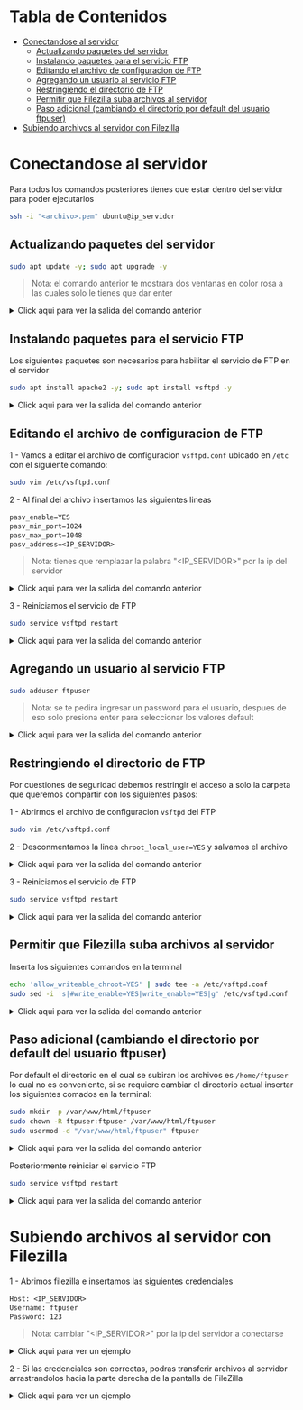 # Tabla de Contenidos

- [Conectandose al servidor](#conectandose-al-servidor)
    - [Actualizando paquetes del servidor](#actualizando-paquetes-del-servidor)
    - [Instalando paquetes para el servicio FTP](#instalando-paquetes-para-el-servicio-ftp)
    - [Editando el archivo de configuracion de FTP](#editando-el-archivo-de-configuracion-de-ftp)
    - [Agregando un usuario al servicio FTP](#agregando-un-usuario-al-servicio-ftp)
    - [Restringiendo el directorio de FTP](#restringiendo-el-directorio-de-ftp)
    - [Permitir que Filezilla suba archivos al servidor](#permitir-que-filezilla-suba-archivos-al-servidor)
    - [Paso adicional (cambiando el directorio por default del usuario ftpuser)](#paso-adicional-cambiando-el-directorio-por-default-del-usuario-ftpuser)
- [Subiendo archivos al servidor con Filezilla](#subiendo-archivos-al-servidor-con-filezilla)

# Conectandose al servidor

Para todos los comandos posteriores tienes que estar dentro del servidor para poder ejecutarlos

````bash
ssh -i "<archivo>.pem" ubuntu@ip_servidor
````

## Actualizando paquetes del servidor

````bash
sudo apt update -y; sudo apt upgrade -y
````

> Nota: el comando anterior te mostrara dos ventanas en color rosa a las cuales solo le tienes que dar
> enter 

<details>
  <summary>Click aqui para ver la salida del comando anterior</summary>
  
  > Esta es la primera ventana que se mostrara
  
  ![update_conf_1](aassets/img/update_conf_1.png)
  
  
  > Esta es la segunda ventana que se mostrara
  
  ![update_conf_2](aassets/img/update_conf_2.png)

</details>

## Instalando paquetes para el servicio FTP

Los siguientes paquetes son necesarios para habilitar el servicio de FTP en el servidor

````bash
sudo apt install apache2 -y; sudo apt install vsftpd -y
````

<details>
  <summary>Click aqui para ver la salida del comando anterior</summary>
  
  ![install_ftp_packages](aassets/img/install_ftp_packages.png)
  
</details>

## Editando el archivo de configuracion de FTP

1 - Vamos a editar el archivo de configuracion `vsftpd.conf` ubicado en `/etc` con el siguiente comando:

````bash
sudo vim /etc/vsftpd.conf
````

2 - Al final del archivo insertamos las siguientes lineas

````text
pasv_enable=YES
pasv_min_port=1024
pasv_max_port=1048
pasv_address=<IP_SERVIDOR>
````

> Nota: tienes que remplazar la palabra "<IP_SERVIDOR>" por la ip del servidor


<details>
  <summary>Click aqui para ver la salida del comando anterior</summary>
  
  ![end_lines](aassets/img/end_lines.png)
  
</details>

3 - Reiniciamos el servicio de FTP

````bash
sudo service vsftpd restart
````

<details>
  <summary>Click aqui para ver la salida del comando anterior</summary>
  
  ![restart_ftp_service](aassets/img/restart_ftp_service.png)
  
</details>

## Agregando un usuario al servicio FTP

````bash
sudo adduser ftpuser
````

> Nota: se te pedira ingresar un password para el usuario, despues de eso solo presiona enter para seleccionar los valores
> default 


<details>
  <summary>Click aqui para ver la salida del comando anterior</summary>
  
  ![add_user](aassets/img/add_user.png)
  
</details>

## Restringiendo el directorio de FTP

Por cuestiones de seguridad debemos restringir el acceso a solo la carpeta que queremos compartir con los siguientes pasos:

1 - Abrirmos el archivo de configuracion `vsftpd` del FTP

````bash
sudo vim /etc/vsftpd.conf
````

2 - Desconmentamos la linea `chroot_local_user=YES` y salvamos el archivo

<details>
  <summary>Click aqui para ver la salida del comando anterior</summary>
  
  ![chroot_local_user](aassets/img/chroot_local_user.png)
  
</details>


3 - Reiniciamos el servicio de FTP

````bash
sudo service vsftpd restart
````

<details>
  <summary>Click aqui para ver la salida del comando anterior</summary>
  
  ![restart_ftp_service](aassets/img/restart_ftp_service.png)
  
</details>

## Permitir que Filezilla suba archivos al servidor

Inserta los siguientes comandos en la terminal

````bash
echo 'allow_writeable_chroot=YES' | sudo tee -a /etc/vsftpd.conf
sudo sed -i 's|#write_enable=YES|write_enable=YES|g' /etc/vsftpd.conf
````

<details>
  <summary>Click aqui para ver la salida del comando anterior</summary>
  
  ![allow_filezilla](aassets/img/allow_filezilla.png)
  
</details>

## Paso adicional (cambiando el directorio por default del usuario ftpuser)

Por default el directorio en el cual se subiran los archivos es `/home/ftpuser` lo cual no es conveniente,
si se requiere cambiar el directorio actual insertar los siguientes comados en la terminal:

````bash
sudo mkdir -p /var/www/html/ftpuser
sudo chown -R ftpuser:ftpuser /var/www/html/ftpuser
sudo usermod -d "/var/www/html/ftpuser" ftpuser
````

<details>
  <summary>Click aqui para ver la salida del comando anterior</summary>
  
  ![change_dir_ftp_user](aassets/img/change_dir_ftp_user.png)
  
</details>


Posteriormente reiniciar el servicio FTP

````bash
sudo service vsftpd restart
````

<details>
  <summary>Click aqui para ver la salida del comando anterior</summary>
  
  ![restart_ftp_service](aassets/img/restart_ftp_service.png)
  
</details>

# Subiendo archivos al servidor con Filezilla

1 - Abrimos filezilla e insertamos las siguientes credenciales

````text
Host: <IP_SERVIDOR>
Username: ftpuser
Password: 123
````

> Nota: cambiar "<IP_SERVIDOR>" por la ip del servidor a conectarse


<details>
  <summary>Click aqui para ver un ejemplo</summary> 
    
  1 - Aparecera la siguiente ventana, solo da click en el boton de "OK"
  
  ![filezilla_1](aassets/img/filezilla_1.png)
  
  2 - Aparecera la siguiente ventana, solo da click en el boton de "OK"
  
  ![filezilla_2](aassets/img/filezilla_2.png) 
  
</details>

2 - Si las credenciales son correctas, podras transferir archivos al servidor arrastrandolos hacia la parte derecha de la
pantalla de FileZilla

<details>
  <summary>Click aqui para ver un ejemplo</summary> 
   
  ![filezilla_3](aassets/img/filezilla_3.png) 
  
</details>